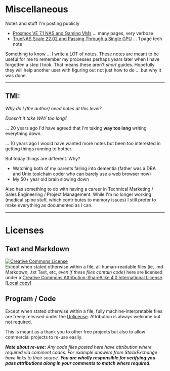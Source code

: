 # Miscellaneous

Notes and stuff I'm posting publicly

* [Proxmox VE 7.1 NAS and Gaming VMs](proxmoxVE71/README.md) ... many pages, very verbose
* [TrueNAS Scale 22.02 and Passing Through a Single GPU](TrueNAS_Scale_driverctl.md) ... 1 page tech note

Something to know ... I write a LOT of notes. These notes are meant to be useful for me to remember my processes perhaps years later when I have forgotten a step I took. That means these aren't *short* guides. Hopefully they will help another user with figuring out not just how to do ... but why it was done. 

---

## TMI:

*Why do I (the author) need notes at this level?*

*Doesn't it take WAY too long?*

... 20 years ago I'd have agreed that I'm taking **way too long** writing everything down. 

... 10 years ago I would have wanted more notes but been too interested in getting things running to bother. 

But today things are different. Why?

* Watching both of my parents falling into dementia (father was a DBA and Unix toolchain coder who can barely use a web browser now)
* My 50+ year old brain slowing down

Also has something to do with having a career in Technical Marketing / Sales Engineering / Project Management. While I'm no longer working (medical spine stuff, which contributes to memory issues) I still prefer to make everything as documented as I can. 


---

# Licenses

## Text and Markdown

[![Creative Commons License](https://i.creativecommons.org/l/by-sa/4.0/88x31.png)](http://creativecommons.org/licenses/by-sa/4.0/)  
Except when stated otherwise within a file, all human-readable files (ie, .md Markdown, .txt Text, etc, *even if these files contain code*) here are licensed under a [Creative Commons Attribution-ShareAlike 4.0 International License](http://creativecommons.org/licenses/by-sa/4.0/). [[Local copy](LICENSE-cca4-sharealike)]

## Program / Code

Except when stated otherwise within a file, fully machine-interpretable files are freely released under the [Unlicense](UNLICENSE). Attribution is always welcome but not required.

This is meant as a thank you to other free projects but also to allow commercial projects to re-use easily. 

***Note about re-use:*** *Any code files posted here have attribution where required via comment codes. For example answers from StackExchange have links to their source.* ***You are wholly responsible for verifying you pass attributions along in your comments to match where required.***

